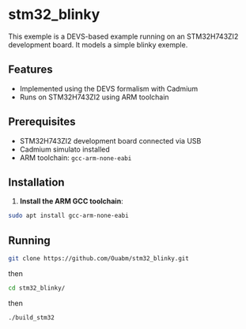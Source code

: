 # stm32_blinky
This exemple is a DEVS-based example running on an STM32H743ZI2 development board. It models a simple blinky exemple.

## Features

- Implemented using the DEVS formalism with Cadmium
- Runs on STM32H743ZI2 using ARM toolchain

## Prerequisites

- STM32H743ZI2 development board connected via USB
- Cadmium simulato installed
- ARM toolchain: `gcc-arm-none-eabi`

## Installation

1. **Install the ARM GCC toolchain**:

```bash
sudo apt install gcc-arm-none-eabi
```
## Running 

```bash
git clone https://github.com/Ouabm/stm32_blinky.git
```
  then
```bash
cd stm32_blinky/
```
  then
```bash
./build_stm32
```

